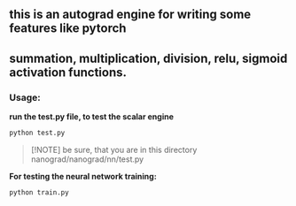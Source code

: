 ## this is an autograd engine for writing some features like pytorch
## summation, multiplication, division, relu, sigmoid activation functions.

### Usage:
**run the test.py file, to test the scalar engine**
```Bash
python test.py
```
> [!NOTE] be sure, that you are in this directory nanograd/nanograd/nn/test.py

**For testing the neural network training:**
```Bash
python train.py
```
